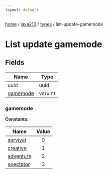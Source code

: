```yaml
---
layout: default
---
```


[home](/)  /  [java210](/protocol/java210)  /  [types](/protocol/java210/types)  /  list-update-gamemode

# List update gamemode

## Fields

Name | Type
---|---
uuid | uuid
[gamemode](#gamemode) | varuint

### gamemode

**Constants**:

Name | Value
---|:---:
[survival](gamemode_survival) | 0
[creative](gamemode_creative) | 1
[adventure](gamemode_adventure) | 2
[spectator](gamemode_spectator) | 3

